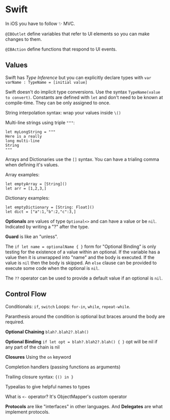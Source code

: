 Swift
=====

In iOS you have to follow :sparkles: MVC.

`@IBOutlet` define variables that refer to UI elements so you can make changes to them.

`@IBAction` define functions that respond to UI events.

Values
--------------
Swift has _Type Inference_ but you can explicitly declare types with ```var varName : TypeName = [initial value]```

Swift doesn't do implicit type conversions. Use the syntax `TypeName(value to convert)`.
Constants are defined with `let` and don't need to be known at compile-time. They can be only assigned to once.

String interpolation syntax: wrap your values inside `\()`

Multi-line strings using triple `"""`:
```
let myLongString = """
Here is a really
long multi-line
String
"""
```
Arrays and Dictionaries use the `[]` syntax. You can have a trialing comma when defining it's values.

Array examples:

```
let emptyArray = [String]()
let arr = [1,2,3,]
```

Dictionary examples:
```
let emptyDictionary = [String: Float]()
let dict = ["a":1,"b":2,"c":3,]
```

**Optionals** are values of type `Optional<>` and can have a value or be `nil`. Indicated by writing a "?" after the type. 

**Guard** is like an "unless".

The `if let name = optionalName { }` form for "Optional Binding"  is only testing for the existence of a value within an optional. If the variable has a value then it is unwrapped into "name" and the body is executed. If the value is `nil` then the body is skipped. An `else` clause can be provided to execute some code when the optional is `nil`.

The `??` operator can be used to provide a default value if an optional is `nil`.

Control Flow
--------------
Conditionals: `if`, `switch`
Loops: `for-in`, `while`, `repeat-while`.

Paranthesis around the condition is optional but braces around the body are required.

**Optional Chaining**
`blah?.blah2?.blah()`

**Optional Binding**
`if let opt = blah?.blah2?.blah() { }`
opt will be nil if any part of the chain is nil

**Closures**
Using the `on` keyword

Completion handlers (passing functions as arguments)

Trailing closure syntax: `{() in }`

Typealias to give helpful names to types

What is `<-` operator? It's ObjectMapper's custom operator

**Protocols** are like "interfaces" in other languages. And **Delegates** are what implement protocols.
